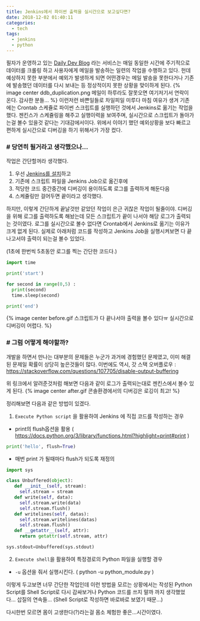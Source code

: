 ```yaml
---
title: Jenkins에서 파이썬 출력을 실시간으로 보고싶다면?
date: 2018-12-02 01:40:11
categories:
  - tech
tags: 
  - jenkins
  - python
---
```

필자가 운영하고 있는 [Daily Dev Blog](http://daily-devblog.com) 라는 서비스는 매일 동일한 시간에 주기적으로 데이터를 크롤링 하고 사용자에게 메일을 발송하는 일련의 작업을 수행하고 있다. 헌데 예상하지 못한 부분에서 예외가 발생하게 되면 어떤경우는 메일 발송을 못한다거나 기존에 발송했던 데이터를 다시 보내는 등 정상적이지 못한 상황을 맞이하게 된다.<!-- more -->
{% image center ddb_duplication.png 메일이 하루라도 잘못오면 여기저기서 연락이 온다. 감사한 분들... %}
이런저런 바쁜일들로 차일피일 미루다 마침 여유가 생겨 기존에는 Crontab 스케쥴로 파이썬 스크립트를 실행하던 것에서 Jenkins로 옮기는 작업을 했다. 젠킨스가 스케쥴링을 해주고 실행이력을 보여주며, 실시간으로 스크립트가 돌아가는걸 볼수 있을것 같다는 기대감에서이다. 위에서 이야기 했던 예외상황을 보다 빠르고 편하게 실시간으로 디버깅을 하기 위해서가 가장 컸다.

### # 당연히 될거라고 생각했으나...
작업은 간단할꺼라 생각했다. 

1. 우선 [Jenkins를 설치](https://taetaetae.github.io/2018/12/02/jenkins-install/)하고 
2. 기존에 스크립트 파일을 Jenkins Job으로 옮긴후에 
3. 적당한 코드 중간중간에 디버깅이 용이하도록 로그를 출력하게 해둔다음
4. 스케쥴링만 걸어두면 끝이라고 생각했다. 

하지만, 이렇게 간단하게 끝날것만 같았던 작업이 은근 귀찮은 작업이 될줄이야. 디버깅을 위해 로그를 출력하도록 해놨는데 모든 스크립트가 끝이 나서야 해당 로그가 출력되는 것이였다. 로그를 실시간으로 볼수 없다면 Crontab에서 Jenkins로 옮기는 이유가 크게 없게 된다. 실제로 아래처럼 코드를 작성하고 Jenkins Job을 실행시켜보면 다 끝나고서야 출력이 되는걸 볼수 있었다. 

(1초에 한번씩 5초동안 로그를 찍는 간단한 코드다.)

```python
import time

print('start')

for second in range(0,5) :
  print(second)
  time.sleep(second)

print('end')
```
{% image center before.gif 스크립트가 다 끝나서야 출력을 볼수 있다ㅠ 실시간으로 디버깅이 어렵다. %}

### # 그럼 어떻게 해야할까?
개발을 하면서 만나는 대부분의 문제들은 누군가 과거에 경험했던 문제였고, 이미 해결된 문제일 확률이 상당히 높은것들이 많다. 이번에도 역시, 갓 스택 오버플로우 : https://stackoverflow.com/questions/107705/disable-output-buffering

위 링크에서 알려준것처럼 해보면 다음과 같이 로그가 출력되는대로 젠킨스에서 볼수 있게 된다.
{% image center after.gif 콘솔환경에서의 디버깅은 로깅이 최고! %}

정리해보면 다음과 같은 방법이 있겠다.
1. `Execute Python script` 을 활용하여 Jenkins 에 직접 코드를 작성하는 경우 
  - print의 flush옵션을 활용 ( https://docs.python.org/3/library/functions.html?highlight=print#print )

  ```python
  print('hello', flush=True)
  ```
  - 매번 print 가 될때마다 flush가 되도록 재정의

  ```python
  import sys

  class Unbuffered(object):
     def __init__(self, stream):
       self.stream = stream
     def write(self, data):
       self.stream.write(data)
       self.stream.flush()
     def writelines(self, datas):
       self.stream.writelines(datas)
       self.stream.flush()
     def __getattr__(self, attr):
       return getattr(self.stream, attr)

  sys.stdout=Unbuffered(sys.stdout)
  ```

2. `Execute shell`을 활용하여 특정경로의 Python 파일을 실행할 경우
  - `-u` 옵션을 줘서 실행시킨다. ( python -u python_module.py )

이렇게 두고보면 너무 간단한 작업인데 이런 방법을 모르는 상황에서는 작성된 Python Script를 Shell Script로 다시 감싸보거나 Python 코드를 쓰지 말까 까지 생각했었다... 삽질의 연속들... (Shell Script로 작성하면 바로바로 보였기 때문...)

다시한번 모르면 몸이 고생한다(?)라는걸 몸소 체험한 좋은...시간이였다.